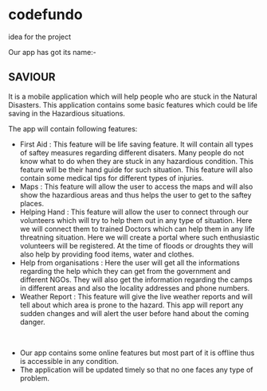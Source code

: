 # codefundo
idea for the project<br>

Our app has got its name:-
## SAVIOUR

It is a mobile application which will help people who are stuck in the Natural Disasters. This application contains some basic features which could be life saving in the Hazardious situations.<br></p>
The app will contain following features: <br>

<ul>
  <li>First Aid : This feature will be life saving feature. It will contain all types of saftey measures regarding different disaters. Many people do not know what to do when they are stuck in any hazardious condition. This feature will be their hand guide for such situation. This feature will also contain some medical tips for different types of injuries. </li>
  <li>Maps : This feature will allow the user to access the maps and will also show the hazardious areas and thus helps the user to get to the saftey places.</li>
  <li>Helping Hand : This feature will allow the user to connect through our volunteers which will try to help them out in any type of situation. Here we will connect them to trained Doctors which can help them in any life threatning situation. Here we will create a portal where such enthusiastic volunteers will be registered. At the time of floods or droughts they will also help by providing food items, water and clothes. </li>
  <li>Help from organisations : Here the user will get all the informations regarding the help which they can get from the government and different NGOs. They will also get the information regarding the camps in different areas and also the locality addresses and phone numbers.</li>
  <li>Weather Report : This feature will give the live weather reports and will tell about which area is prone to the hazard. This app will report any sudden changes and will alert the user before hand about the coming danger.</li>
  </ul><br>
  <ul>
  <li>Our app contains some online features but most part of it is offline thus is accessible in any condition.  </li>
    <li>The application will be updated timely so that no one faces any type of problem.
